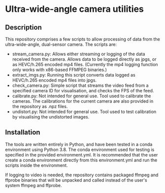 # Ultra-wide-angle camera utilities
## Description
This repository comprises a few scripts to allow processing of data from the ultra-wide-angle, dual-sensor camera. The scripts are:
* stream_camera.py: Allows either streaming or logging of the data received from the camera. Allows data to be logged directly as jpgs, or as HEVC/h.265 encoded mp4 files. (Currently the mp4 logging function only works with x86-based FFMPEG binaries.)
* extract_imgs.py: Running this script converts data logged as HEVC/h.265 encoded mp4 files into jpgs.
* check_camera.py: Simple script that streams the video feed from a specified camera ID for visualisation, and checks the FPS of the feed.
* calibrate.py: Not intended for general use. Tool used to calibrate the cameras. The calibrations for the current camera are also provided in the repository as .npz files.
* undistort.py: Not intended for general use. Tool used to test calibration by visualising the undistorted images.
## Installation
The tools are written entirely in Python, and have been tested in a conda environment using Python 3.8. The conda environment used for testing is specified in the provided environment.yml. It is recommended that the user create a conda environment directly from this environment.yml and run the scripts inside the environment.

If logging to video is needed, the repository contains packaged ffmpeg and ffprobe binaries that will be unpacked and called instead of the user's system ffmpeg and ffprobe.